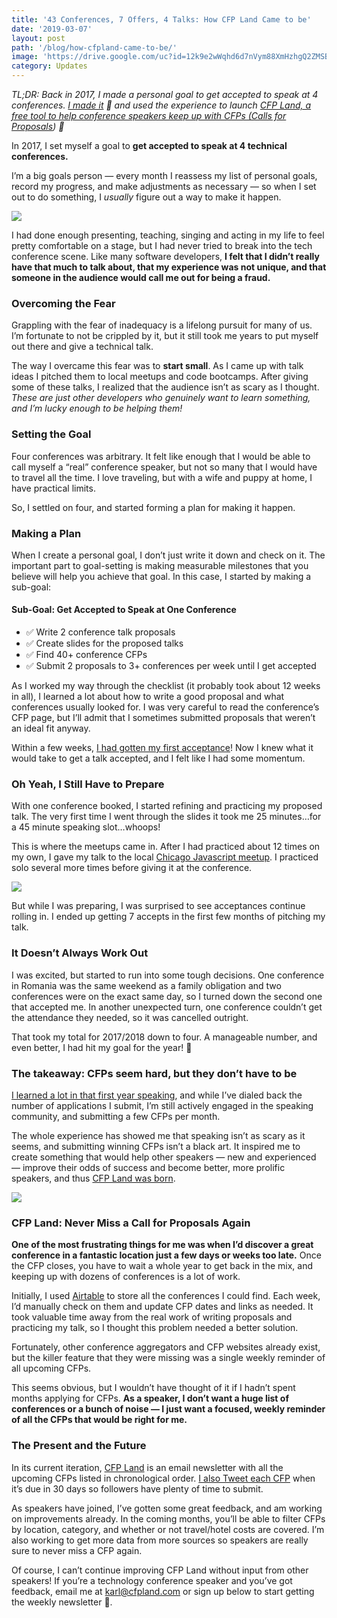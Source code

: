 ```yaml
---
title: '43 Conferences, 7 Offers, 4 Talks: How CFP Land Came to be'
date: '2019-03-07'
layout: post
path: '/blog/how-cfpland-came-to-be/'
image: 'https://drive.google.com/uc?id=12k9e2wWqhd6d7nVym88XmHzhgQ2ZMSBf'
category: Updates
---
```


_TL;DR: Back in 2017, I made a personal goal to get accepted to speak at 4
conferences. [I made
it](https://www.karllhughes.com/posts/one-year-conference-summary) 🎉 and used
the experience to launch [CFP Land, a free tool to help conference speakers
keep up with CFPs (Calls for Proposals](https://www.cfpland.com/)) 📣_

<!--more-->

In 2017, I set myself a goal to **get accepted to speak at 4 technical
conferences.**

I’m a big goals person — every month I reassess my list of personal goals,
record my progress, and make adjustments as necessary — so when I set out to do
something, I _usually_ figure out a way to make it happen.

<img src="https://cdn-images-1.medium.com/max/1200/1*8lIHyJIsYF9Ci31_DOWYgg.png" class="left" />

I had done enough presenting, teaching, singing and acting in my life to feel
pretty comfortable on a stage, but I had never tried to break into the tech
conference scene. Like many software developers, **I felt that I didn’t really
have that much to talk about, that my experience was not unique, and that
someone in the audience would call me out for being a fraud.**

### Overcoming the Fear

Grappling with the fear of inadequacy is a lifelong pursuit for many of us. I’m
fortunate to not be crippled by it, but it still took me years to put myself out
there and give a technical talk.

The way I overcame this fear was to **start small**. As I came up with talk
ideas I pitched them to local meetups and code bootcamps. After giving some of
these talks, I realized that the audience isn’t as scary as I thought. _These
are just other developers who genuinely want to learn something, and I’m lucky
enough to be helping them!_

### Setting the Goal

Four conferences was arbitrary. It felt like enough that I would be able to call
myself a “real” conference speaker, but not so many that I would have to travel
all the time. I love traveling, but with a wife and puppy at home, I have
practical limits.

So, I settled on four, and started forming a plan for making it happen.

### Making a Plan

When I create a personal goal, I don’t just write it down and check on it. The
important part to goal-setting is making measurable milestones that you believe
will help you achieve that goal. In this case, I started by making a sub-goal:

#### Sub-Goal: Get Accepted to Speak at One Conference

- ✅ Write 2 conference talk proposals
- ✅ Create slides for the proposed talks
- ✅ Find 40+ conference CFPs
- ✅ Submit 2 proposals to 3+ conferences per week until I get accepted

As I worked my way through the checklist (it probably took about 12 weeks in
all), I learned a lot about how to write a good proposal and what conferences
usually looked for. I was very careful to read the conference’s CFP page, but
I’ll admit that I sometimes submitted proposals that weren’t an ideal fit
anyway.

Within a few weeks, [I had gotten my first
acceptance](https://www.karllhughes.com/posts/api-strat-2017-presentation)! Now
I knew what it would take to get a talk accepted, and I felt like I had some
momentum.

### Oh Yeah, I Still Have to Prepare

With one conference booked, I started refining and practicing my proposed talk.
The very first time I went through the slides it took me 25 minutes…for a 45
minute speaking slot…whoops!

This is where the meetups came in. After I had practiced about 12 times on my
own, I gave my talk to the local [Chicago Javascript
meetup](https://www.karllhughes.com/posts/testing-layers-js-chicago). I
practiced solo several more times before giving it at the conference.

<img src="https://cdn-images-1.medium.com/max/2400/1*Va0ug0QDjguymVqLGXvU-g.png" class="center" />

But while I was preparing, I was surprised to see acceptances continue rolling
in. I ended up getting 7 accepts in the first few months of pitching my talk.

### It Doesn’t Always Work Out

I was excited, but started to run into some tough decisions. One conference in
Romania was the same weekend as a family obligation and two conferences were on
the exact same day, so I turned down the second one that accepted me. In another
unexpected turn, one conference couldn’t get the attendance they needed, so it
was cancelled outright.

That took my total for 2017/2018 down to four. A manageable number, and even
better, I had hit my goal for the year! 🎉

### The takeaway: CFPs seem hard, but they don’t have to be

[I learned a lot in that first year
speaking](https://www.karllhughes.com/posts/one-year-conference-summary), and
while I’ve dialed back the number of applications I submit, I’m still actively
engaged in the speaking community, and submitting a few CFPs per month.

The whole experience has showed me that speaking isn’t as scary as it seems, and
submitting winning CFPs isn’t a black art. It inspired me to create something
that would help other speakers — new and experienced — improve their odds of
success and become better, more prolific speakers, and thus [CFP Land was
born](https://www.cfpland.com/).

<img src="https://i.imgur.com/IANh995.jpg" class="center" />

### CFP Land: Never Miss a Call for Proposals Again

**One of the most frustrating things for me was when I’d discover a great
conference in a fantastic location just a few days or weeks too late.** Once the
CFP closes, you have to wait a whole year to get back in the mix, and keeping up
with dozens of conferences is a lot of work.

Initially, I used [Airtable](https://airtable.com/invite/r/4EaSmQNr) to store
all the conferences I could find. Each week, I’d manually check on them and
update CFP dates and links as needed. It took valuable time away from the real
work of writing proposals and practicing my talk, so I thought this problem
needed a better solution.

Fortunately, other conference aggregators and CFP websites already exist, but
the killer feature that they were missing was a single weekly reminder of all
upcoming CFPs.

This seems obvious, but I wouldn’t have thought of it if I hadn’t spent months
applying for CFPs. **As a speaker, I don’t want a huge list of conferences or a
bunch of noise — I just want a focused, weekly reminder of all the CFPs that
would be right for me.**

### The Present and the Future

In its current iteration, [CFP Land](https://www.cfpland.com/) is an email
newsletter with all the upcoming CFPs listed in chronological order. [I also
Tweet each CFP](https://twitter.com/cfp_land) when it’s due in 30 days so
followers have plenty of time to submit.

As speakers have joined, I’ve gotten some great feedback, and am working on
improvements already. In the coming months, you’ll be able to filter CFPs by
location, category, and whether or not travel/hotel costs are covered. I’m also
working to get more data from more sources so speakers are really sure to never
miss a CFP again.

Of course, I can’t continue improving CFP Land without input from other
speakers! If you’re a technology conference speaker and you’ve got feedback,
email me at [karl@cfpland.com](mailto:karl@cfpland.com) or sign up below to start getting the weekly
newsletter 💌.
